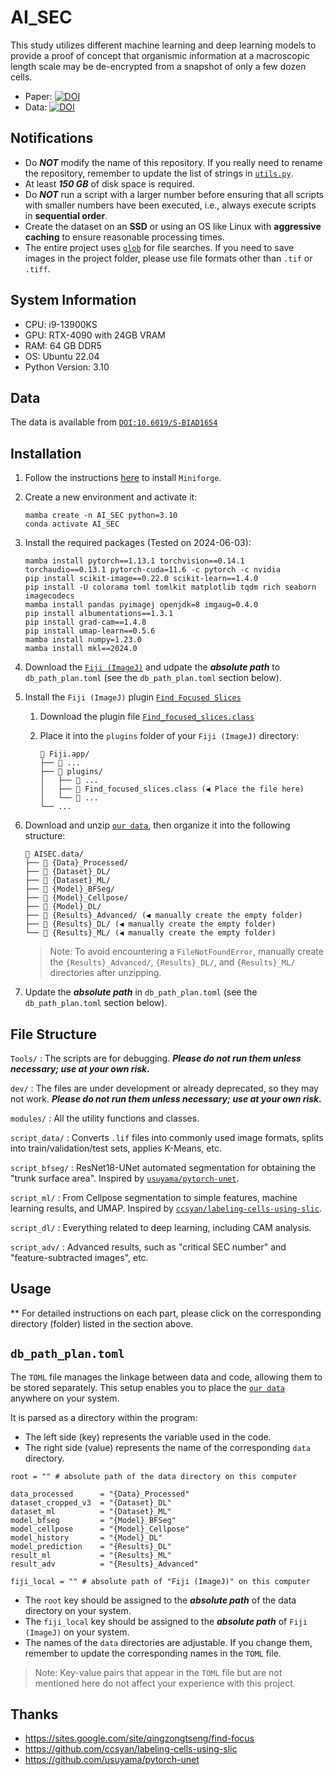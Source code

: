# AI_SEC

This study utilizes different machine learning and deep learning models to provide a proof of concept that organismic information at a macroscopic length scale may be de-encrypted from a snapshot of only a few dozen cells.

- Paper: [![DOI](https://img.shields.io/badge/DOI-10.26508%2Flsa.202503319-orange)][paper_doi]
- Data: [![DOI](https://img.shields.io/badge/DOI-10.6019%2FS--BIAD1654-blue)][data_doi]

[paper_doi]: https://doi.org/10.26508/lsa.202503319
[data_doi]: https://doi.org/10.6019/S-BIAD1654

## Notifications

- Do ***NOT*** modify the name of this repository. If you really need to rename the repository, remember to update the list of strings in [`utils.py`](modules/shared/utils.py#L58).
- At least ***150 GB*** of disk space is required.
- Do ***NOT*** run a script with a larger number before ensuring that all scripts with smaller numbers have been executed, i.e., always execute scripts in **sequential order**.
- Create the dataset on an **SSD** or using an OS like Linux with **aggressive caching** to ensure reasonable processing times.
- The entire project uses [`glob`](https://docs.python.org/3/library/pathlib.html#pathlib.Path.glob) for file searches. If you need to save images in the project folder, please use file formats other than `.tif` or `.tiff`.

## System Information

- CPU: i9-13900KS
- GPU: RTX-4090 with 24GB VRAM
- RAM: 64 GB DDR5
- OS: Ubuntu 22.04
- Python Version: 3.10

## Data

The data is available from [`DOI:10.6019/S-BIAD1654`][data_doi]

## Installation

1. Follow the instructions [here][miniforge-repo] to install `Miniforge`.
2. Create a new environment and activate it:

    ```shell
    mamba create -n AI_SEC python=3.10
    conda activate AI_SEC
    ```

3. Install the required packages (Tested on 2024-06-03):

    ```shell
    mamba install pytorch==1.13.1 torchvision==0.14.1 torchaudio==0.13.1 pytorch-cuda=11.6 -c pytorch -c nvidia
    pip install scikit-image==0.22.0 scikit-learn==1.4.0
    pip install -U colorama toml tomlkit matplotlib tqdm rich seaborn imagecodecs
    mamba install pandas pyimagej openjdk=8 imgaug=0.4.0
    pip install albumentations==1.3.1
    pip install grad-cam==1.4.8
    pip install umap-learn==0.5.6
    mamba install numpy=1.23.0
    mamba install mkl==2024.0
    ```

4. Download the [`Fiji (ImageJ)`][fiji-dllink] and udpate the ***absolute path*** to `db_path_plan.toml` (see the `db_path_plan.toml` section below).

5. Install the `Fiji (ImageJ)` plugin [`Find Focused Slices`][find-focused-web]

   1. Download the plugin file [`Find_focused_slices.class`][find-focused-dllink]
   2. Place it into the `plugins` folder of your `Fiji (ImageJ)` directory:

        ```text
        📂 Fiji.app/
        ├── 📂 ...
        ├── 📂 plugins/
        │   ├── 📂 ...
        │   ├── 📄 Find_focused_slices.class (◀️ Place the file here)
        │   └── 📄 ...
        └── ...
        ```

6. Download and unzip [`our data`][data_doi], then organize it into the following structure:

    ```text
    📂 AISEC.data/
    ├── 📂 {Data}_Processed/
    ├── 📂 {Dataset}_DL/
    ├── 📂 {Dataset}_ML/
    ├── 📂 {Model}_BFSeg/
    ├── 📂 {Model}_Cellpose/
    ├── 📂 {Model}_DL/
    ├── 📂 {Results}_Advanced/ (◀️ manually create the empty folder)
    ├── 📂 {Results}_DL/ (◀️ manually create the empty folder)
    └── 📂 {Results}_ML/ (◀️ manually create the empty folder)
    ```

    > Note: To avoid encountering a `FileNotFoundError`, manually create the `{Results}_Advanced/`, `{Results}_DL/`, and `{Results}_ML/` directories after unzipping.

7. Update the ***absolute path*** in `db_path_plan.toml` (see the `db_path_plan.toml` section below).

[miniforge-repo]: https://github.com/conda-forge/miniforge
[fiji-dllink]: https://imagej.net/software/fiji/
[find-focused-web]: https://sites.google.com/site/qingzongtseng/find-focus
[find-focused-dllink]: https://github.com/qztseng/imagej_plugins/raw/master/current/Find_focused_slices.class

## File Structure

`Tools/` : The scripts are for debugging. ***Please do not run them unless necessary; use at your own risk.***

`dev/` : The files are under development or already deprecated, so they may not work. ***Please do not run them unless necessary; use at your own risk.***

`modules/` : All the utility functions and classes.

`script_data/` : Converts `.lif` files into commonly used image formats, splits into train/validation/test sets, applies K-Means, etc.

`script_bfseg/` : ResNet18-UNet automated segmentation for obtaining the "trunk surface area". Inspired by [`usuyama/pytorch-unet`](https://github.com/usuyama/pytorch-unet).

`script_ml/` : From Cellpose segmentation to simple features, machine learning results, and UMAP. Inspired by [`ccsyan/labeling-cells-using-slic`](https://github.com/ccsyan/labeling-cells-using-slic).

`script_dl/` : Everything related to deep learning, including CAM analysis.

`script_adv/` : Advanced results, such as "critical SEC number" and "feature-subtracted images", etc.

## Usage

** For detailed instructions on each part, please click on the corresponding directory (folder) listed in the section above.

## `db_path_plan.toml`

The `TOML` file manages the linkage between data and code, allowing them to be stored separately. This setup enables you to place the [`our data`][data_doi] anywhere on your system.

It is parsed as a directory within the program:

- The left side (key) represents the variable used in the code.
- The right side (value) represents the name of the corresponding `data` directory.

```text
root = "" # absolute path of the data directory on this computer

data_processed      = "{Data}_Processed"
dataset_cropped_v3  = "{Dataset}_DL"
dataset_ml          = "{Dataset}_ML"
model_bfseg         = "{Model}_BFSeg"
model_cellpose      = "{Model}_Cellpose"
model_history       = "{Model}_DL"
model_prediction    = "{Results}_DL"
result_ml           = "{Results}_ML"
result_adv          = "{Results}_Advanced"

fiji_local = "" # absolute path of "Fiji (ImageJ)" on this computer
```

- The `root` key should be assigned to the ***absolute path*** of the data directory on your system.
- The `fiji_local` key should be assigned to the ***absolute path*** of `Fiji (ImageJ)` on your system.
- The names of the `data` directories are adjustable. If you change them, remember to update the corresponding names in the `TOML` file.

> Note: Key-value pairs that appear in the `TOML` file but are not mentioned here do not affect your experience with this project.

## Thanks

- <https://sites.google.com/site/qingzongtseng/find-focus>
- <https://github.com/ccsyan/labeling-cells-using-slic>
- <https://github.com/usuyama/pytorch-unet>
